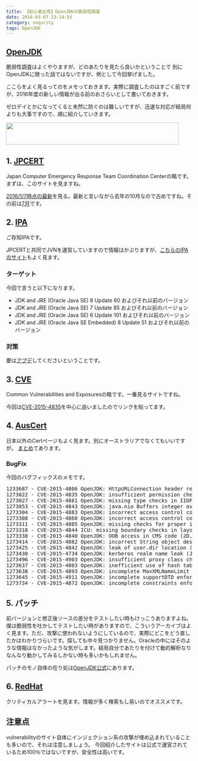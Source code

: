 ```yaml
---
title: 【初心者必見】OpenJDKの脆弱性調査
date: 2016-03-07 23:14:53
category: sequrity
tags: OpenJDK
---
```

## [OpenJDK](http://openjdk.java.net/)
脆弱性調査はよくやりますが、どのあたりを見たら良いかということで
別にOpenJDKに限った話ではないですが、例として今回挙げました。

ここらをよく見るってのをメモっておきます。実際に調査したのはすごく前ですが、2016年度の新しい情報が出る前のおさらいとして書いておきます。

ゼロデイとかになってくると未然に防ぐのは難しいですが、迅速な対応が結局何よりも大事ですので、順に紹介していきます。

<a href="http://px.a8.net/svt/ejp?a8mat=2I0Y1E+BZ1UR6+50+2I0B8H" target="_blank">
<img border="0" width="468" height="60" alt="" src="http://www25.a8.net/svt/bgt?aid=151209554724&wid=001&eno=01&mid=s00000000018015118000&mc=1"></a>
<img border="0" width="1" height="1" src="http://www19.a8.net/0.gif?a8mat=2I0Y1E+BZ1UR6+50+2I0B8H" alt="">

## 1. [JPCERT](https://www.jpcert.or.jp/)
Japan Computer Emergency Response Team Coordination Centerの略です。
まずは、このサイトを見ますね。

[2016/1/7時点の最新](https://www.jpcert.or.jp/at/2015/at150038.html)を見る。最新と言いながら去年の10月なので古めですね。その前は[7月](https://www.jpcert.or.jp/at/2015/at150022.html)です。

## 2. [IPA](https://www.ipa.go.jp/)
ご存知IPAです。

JPCERTと共同でJVNを運営していますので情報はかぶりますが、[こちらのIPAのサイト](https://www.ipa.go.jp/security/ciadr/vul/20151021-jre.html)もよく見ます。

### ターゲット
今回で言うと以下になります。

* JDK and JRE (Oracle Java SE) 8 Update 60 およびそれ以前のバージョン
* JDK and JRE (Oracle Java SE) 7 Update 85 およびそれ以前のバージョン
* JDK and JRE (Oracle Java SE) 6 Update 101 およびそれ以前のバージョン
* JDK and JRE (Oracle Java SE Embedded) 8 Update 51 およびそれ以前のバージョン

### 対策
要は[アプデ](https://java.com/ja/download/)してくださいということです。

## 3. [CVE](https://cve.mitre.org/)
Common Vulnerabilities and Exposuresの略です。一番見るサイトですね。

今回は[CVE-2015-4835](https://cve.mitre.org/cgi-bin/cvename.cgi?name=CVE-2015-4835)を中心に追いましたのでリンクを貼ってます。

## 4. [AusCert](https://www.auscert.org.au/)
日本以外のCertページもよく見ます。別にオーストラリアでなくてもいいですが。
[まとめ](https://www.auscert.org.au/render.html?it=27137)てあります。

### BugFix
今回のバグフィックスのメモです。

<pre>
1233687 - CVE-2015-4806 OpenJDK: HttpURLConnection header restriction bypass (Libraries, 8130193)
1273022 - CVE-2015-4835 OpenJDK: insufficient permission checks in StubGenerator (CORBA, 8076383)
1273027 - CVE-2015-4881 OpenJDK: missing type checks in IIOPInputStream (CORBA, 8076392)
1273053 - CVE-2015-4843 OpenJDK: java.nio Buffers integer overflow issues (Libraries, 8130891)
1273304 - CVE-2015-4883 OpenJDK: incorrect access control context used in DGCClient (RMI, 8076413)
1273308 - CVE-2015-4860 OpenJDK: incorrect access control context used in DGCImpl (RMI, 8080688)
1273311 - CVE-2015-4805 OpenJDK: missing checks for proper initialization in ObjectStreamClass (Serialization, 8103671)
1273318 - CVE-2015-4844 ICU: missing boundary checks in layout engine (OpenJDK 2D, 8132042)
1273338 - CVE-2015-4840 OpenJDK: OOB access in CMS code (2D, 8086092)
1273414 - CVE-2015-4882 OpenJDK: incorrect String object deserialization in IIOPInputStream (CORBA, 8076387)
1273425 - CVE-2015-4842 OpenJDK: leak of user.dir location (JAXP, 8078427)
1273430 - CVE-2015-4734 OpenJDK: kerberos realm name leak (JGSS, 8048030)
1273496 - CVE-2015-4903 OpenJDK: insufficient proxy class checks in RemoteObjectInvocationHandler (RMI, 8076339)
1273637 - CVE-2015-4803 OpenJDK: inefficient use of hash tables and lists during XML parsing (JAXP, 8068842)
1273638 - CVE-2015-4893 OpenJDK: incomplete MaxXMLNameLimit enforcement (JAXP, 8086733)
1273645 - CVE-2015-4911 OpenJDK: incomplete supportDTD enforcement (JAXP, 8130078)
1273734 - CVE-2015-4872 OpenJDK: incomplete constraints enforcement by AlgorithmChecker (Security, 8131291)
</pre>

## 5. パッチ
前バージョンと修正後ソースの差分をテストしたい時もけっこうありますよね。僕は脆弱性を吐かしてテストしたい時がありますので、こういうアーカイブはよく見ます。ただ、攻撃に使われないようにしているので、実際にどこをどう直したかはわかりづらいです。探しても中々見つかりません。Oracleの中にはそのような情報はなかったような気がします。結局自分であたりを付けて動的解析なりなんなり動かしてみるしかない時も多いかもしれません。

パッチのモノ自体の在り処は[OpenJDK公式](http://mail.openjdk.java.net/pipermail/jdk7u-dev/)にあります。

## 6. [RedHat](https://access.redhat.com/security/security-updates/#/?q=openjdk&p=1&sort=portal_publication_date%20desc&rows=10&srch=any&portal_severity=Critical&portal_advisory_type=Security%20Advisory&documentKind=PortalProduct&%7B!child%20of%3D%22documentKind:Errata%22%7DdocumentKind=Errata)
クリティカルアラートを見ます。情報が多く検索もし易いのでオススメです。

## 注意点
vulnerabilityのサイト自体にインジェクション系の攻撃が埋め込まれていることも多いので、それは注意しましょう。
今回紹介したサイトは公式で運営されているため100％ではないですが、安全性は高いです。
